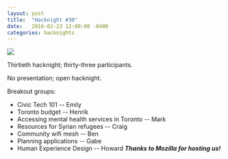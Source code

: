 ```yaml
---
layout: post
title:  "Hacknight #30"
date:   2016-02-23 12:00:00 -0400
categories: hacknights
---
```


![](https://mlydg0vejq30.i.optimole.com/w:800/h:600/q:mauto/f:best/https://civictech.ca/wp-content/uploads/2016/02/IMG_20160223_195009.jpg)

Thirtieth hacknight; thirty-three participants.

No presentation; open hacknight.

Breakout groups:
-   Civic Tech 101 -- Emily
-   Toronto budget -- Henrik
-   Accessing mental health services in Toronto -- Mark
-   Resources for Syrian refugees -- Craig
-   Community wifi mesh -- Ben
-   Planning applications -- Gabe
-   Human Experience Design -- Howard
***Thanks to Mozilla for hosting us!***